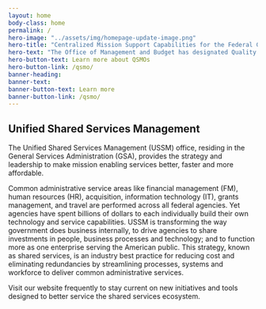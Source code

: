 ```yaml
---
layout: home
body-class: home
permalink: /
hero-image: "../assets/img/homepage-update-image.png"
hero-title: "Centralized Mission Support Capabilities for the Federal Government"
hero-text: "The Office of Management and Budget has designated Quality Service Management Offices in Cybersecurity Services, Core Financial Management, and Compensation Management, Work Schedule, and Leave Management services. "
hero-button-text: Learn more about QSMOs
hero-button-link: /qsmo/
banner-heading:
banner-text:
banner-button-text: Learn more
banner-button-link: /qsmo/
---
```

## Unified Shared Services Management
The Unified Shared Services Management (USSM) office, residing in the General Services Administration (GSA), provides the strategy and leadership to make mission enabling services better, faster and more affordable.

Common administrative service areas like financial management (FM), human resources (HR), acquisition, information technology (IT), grants management, and travel are performed across all federal agencies. Yet agencies have spent billions of dollars to each individually build their own technology and service capabilities. USSM is transforming the way government does business internally, to drive agencies to share investments in people, business processes and technology; and to function more as one enterprise serving the American public. This strategy, known as shared services, is an industry best practice for reducing cost and eliminating redundancies by streamlining processes, systems and workforce to deliver common administrative services.

Visit our website frequently to stay current on new initiatives and tools designed to better service the shared services ecosystem.
